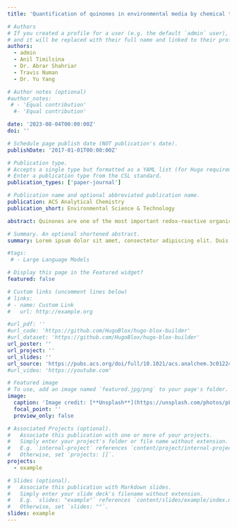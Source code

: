 ```yaml
---
title: 'Quantification of quinones in environmental media by chemical tagging with cysteine-containing peptides coupled to size exclusionary separation'

# Authors
# If you created a profile for a user (e.g. the default `admin` user), write the username (folder name) here
# and it will be replaced with their full name and linked to their profile.
authors:
  - admin
  - Anil Timilsina
  - Dr. Abrar Shahriar  
  - Travis Numan
  - Dr. Yu Yang

# Author notes (optional)
#author_notes:
 # - 'Equal contribution'
  #- 'Equal contribution'

date: '2023-08-04T00:00:00Z'
doi: ''

# Schedule page publish date (NOT publication's date).
publishDate: '2017-01-01T00:00:00Z'

# Publication type.
# Accepts a single type but formatted as a YAML list (for Hugo requirements).
# Enter a publication type from the CSL standard.
publication_types: ['paper-journal']

# Publication name and optional abbreviated publication name.
publication: ACS Analytical Chemistry
publication_short: Environmental Science & Technology

abstract: Quinones are one of the most important redox-reactive organic compounds in natural environments, such as soil, water, and sediment, playing an important role in regulating the environmental processes and biogeochemical cycles of critical elements under climate change, including the influences of extreme events such as wildfires. However, to date, no existing methods can quantify quinones in complex environmental media. To overcome this challenge, a quantification method was developed by coupling chemical tagging of quinones by cysteine-containing nonaromatic peptides (Cpep) through a Michael addition reaction with size exclusionary chromatography (SEC) separation and ultraviolet (UV) analysis─leveraging on the characteristic absorbance of aromatic rings at 254 nm and molecular size of peptide. The method was demonstrated using model quinones, including 1,4-benzoquinone (BQ), 1,4-naphthoquinone (NQ), and 1,4-anthraquinone (AQ), with a detection limit of 3.3, 0.7, and 0.2 μM, respectively. Concentrations of quinones in water extractions of biochars, soils, and wildfire-derived ashes were determined to range from 0.8 to 14 μM and were positively correlated with their redox reactivity determined by a chemical assay. This method provides a novel rapid quantification of quinones in complex environmental media as well as a quick assessment for redox reactivity and opens up new avenues for studying environmental transformation and remediation of contaminants.

# Summary. An optional shortened abstract.
summary: Lorem ipsum dolor sit amet, consectetur adipiscing elit. Duis posuere tellus ac convallis placerat. Proin tincidunt magna sed ex sollicitudin condimentum.

#tags:
 # - Large Language Models

# Display this page in the Featured widget?
featured: false

# Custom links (uncomment lines below)
# links:
# - name: Custom Link
#   url: http://example.org

#url_pdf: ''
#url_code: 'https://github.com/HugoBlox/hugo-blox-builder'
#url_dataset: 'https://github.com/HugoBlox/hugo-blox-builder'
url_poster: ''
url_project: ''
url_slides: ''
url_source: 'https://pubs.acs.org/doi/full/10.1021/acs.analchem.3c01224'
#url_video: 'https://youtube.com'

# Featured image
# To use, add an image named `featured.jpg/png` to your page's folder.
image:
  caption: 'Image credit: [**Unsplash**](https://unsplash.com/photos/pLCdAaMFLTE)'
  focal_point: ''
  preview_only: false

# Associated Projects (optional).
#   Associate this publication with one or more of your projects.
#   Simply enter your project's folder or file name without extension.
#   E.g. `internal-project` references `content/project/internal-project/index.md`.
#   Otherwise, set `projects: []`.
projects:
  - example

# Slides (optional).
#   Associate this publication with Markdown slides.
#   Simply enter your slide deck's filename without extension.
#   E.g. `slides: "example"` references `content/slides/example/index.md`.
#   Otherwise, set `slides: ""`.
slides: example
---
```

